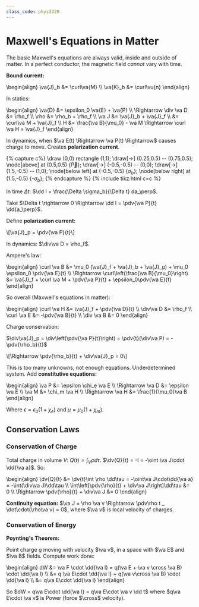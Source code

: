 ```yaml
---
class_code: phys3320
---
```

# Maxwell's Equations in Matter

The basic Maxwell's equations are always valid, inside and outside of matter. In a perfect conductor, the magnetic field _cannot_ vary with time.

__Bound current:__

\begin{align}
\va{J}_b &= \curl\va{M} \\\ 
\va{K}_b &= \curl\vu{n}
\end{align}

In statics:

\begin{align}
\va{D} &= \epsilon_0 \va{E} + \va{P} \\\ 
\Rightarrow \div \va D &= \rho_f \\\ 
\rho &= \rho_b + \rho_f \\\ 
\va J &= \va{J}_b + \va{J}_f \\\ 
&= \curl\va M + \va{J}_f \\\ 
H &= \frac{\va B}{\mu_0} - \va M
\Rightarrow \curl \va H = \va{J}_f
\end{align}

In dynamics, when $\va E(t) \Rightarrow \va P(t) \Rightarrow$ causes charge to move. Creates __polarization current__.

{% capture c%}
\draw (0,0) rectangle (1,1);
\draw[->] (0.25,0.5) -- (0.75,0.5);
\node[above] at (0.5,0.5) {$\vec{P}$};
\draw[->] (-0.5,-0.5) -- (0,0);
\draw[->] (1.5,-0.5) -- (1,0);
\node[below left] at (-0.5,-0.5) {$\sigma_b$};
\node[below right] at (1.5,-0.5) {-$\sigma_b$};
{% endcapture %}
{% include tikz.html c=c %}

In time $\Delta t$: $\dd I = \frac{\Delta \sigma_b}{\Delta t} da_\perp$.

Take $\Delta t \rightarrow 0 \Rightarrow \dd I = \pdv{\va P}{t} \dd{a_\perp}$.

Define __polarization current:__

\\[\va{J}_p = \pdv{\va P}{t}\\]

In dynamics: $\div\va D = \rho_f$.

Ampere's law:

\begin{align}
\curl \va B &= \mu_0 (\va{J}_f + \va{J}_b + \va{J}_p) + \mu_0 \epsilon_0 \pdv{\va E}{t} \\\ 
\Rightarrow \curl\left(\frac{\va B}{\mu_0}\right) &= \va{J}_f + \curl \va M + \pdv{\va P}{t} + \epsilon_0\pdv{\va E}{t}
\end{align}

So overall (Maxwell's equations in matter):

\begin{align}
\curl \va H &= \va{J}_f + \pdv{\va D}{t} \\\ 
\div\va D &= \rho_f \\\ 
\curl \va E &= -\pdv{\va B}{t} \\\ 
\div \va B &= 0
\end{align}

Charge conservation:

$\div\va{J}_p = \div\left(\pdv{\va P}{t}\right) = \pdv{t}(\div\va P) = -\pdv{\rho_b}{t}$

\\[\Rightarrow \pdv{\rho_b}{t} + \div\va{J}_p = 0\\]

This is too many unknowns, not enough equations. Underdetermined system. Add __constitutive equations:__

\begin{align}
\va P &= \epsilon \chi_e \va E \\\ 
\Rightarrow \va D &= \epsilon \va E \\\ 
\va M &= \chi_m \va H \\\ 
\Rightarrow \va H &= \frac{1}{\mu_0}\va B
\end{align}

Where $\epsilon = \epsilon_0(1+\chi_e)$ and $\mu = \mu_0(1+\chi_m)$.

## Conservation Laws

### Conservation of Charge

Total charge in volume $V$: $Q(t) = \int_V \rho \dd\tau$. $\dv{Q}{t} = -I = -\oint \va J\cdot \dd{\va a}$. So:

\begin{align}
\dv{Q}{t} &= \dv{t}\int \rho \dd\tau = -\oint\va J\cdot\dd{\va a} = -\int(\div\va J)\dd\tau \\\ 
\int\left[\pdv{\rho}{t} + \div\va J\right]\dd\tau &= 0 \\\ 
\Rightarrow \pdv{\rho}{t} + \div\va J &= 0
\end{align}

__Continuity equation:__ $\va J = \rho \va v \Rightarrow \pdv\rho t _ \dot\cdot(\rho\va v) = 0$, where $\va v$ is local velocity of charges.

### Conservation of Energy

__Poynting's Theorem:__

Point charge $q$ moving with velocity $\va v$, in a space with $\va E$ and $\va B$ fields. Compute work done:

\begin{align}
dW &= \va F \cdot \dd{\va l} = q(\va E + \va v \cross \va B) \cdot \dd{\va l} \\\ 
&= q \va E\cdot \dd{\va l} + q(\va v\cross \va B) \cdot \dd{\va l} \\\ 
&= q\va E\cdot \dd{\va l}
\end{align}

So $dW = q\va E\cdot \dd{\va l} = q\va E\cdot \va v \dd t$ where $q\va E\cdot \va v$ is Power (force $\cross$ velocity).